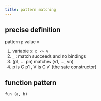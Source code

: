 ```yaml
---
title: pattern matching
---
```


## precise definition
pattern `p` value `v`
1. variable `x`: `x -> v`
2. _ : match succeeds and no bindings
3. (p1, ... pn) matches (v1, ..., vn)
4. p is C p1 , V is C v1 (the sate constructor)
## function pattern
```
fun (a, b)
```
